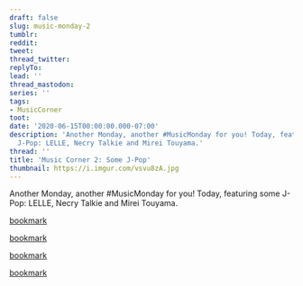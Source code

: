 ```yaml
---
draft: false
slug: music-monday-2
tumblr:
reddit:
tweet:
thread_twitter:
replyTo:
lead: ''
thread_mastodon:
series: ''
tags:
- MusicCorner
toot:
date: '2020-06-15T00:00:00.000-07:00'
description: 'Another Monday, another #MusicMonday for you! Today, featuring some
  J-Pop: LELLE, Necry Talkie and Mirei Touyama.'
thread: ''
title: 'Music Corner 2: Some J-Pop'
thumbnail: https://i.imgur.com/vsvu8zA.jpg
---
```


Another Monday, another #MusicMonday for you! Today, featuring some J-Pop: LELLE, Necry Talkie and Mirei Touyama.

[bookmark](https://www.youtube.com/watch?v=BCUOhpZhrpo)

[bookmark](https://www.youtube.com/watch?v=0l-qw9yRFOA)

[bookmark](https://www.youtube.com/watch?v=rSapSWuK44U)

[bookmark](https://www.youtube.com/watch?v=fLDeDs8F7s8)